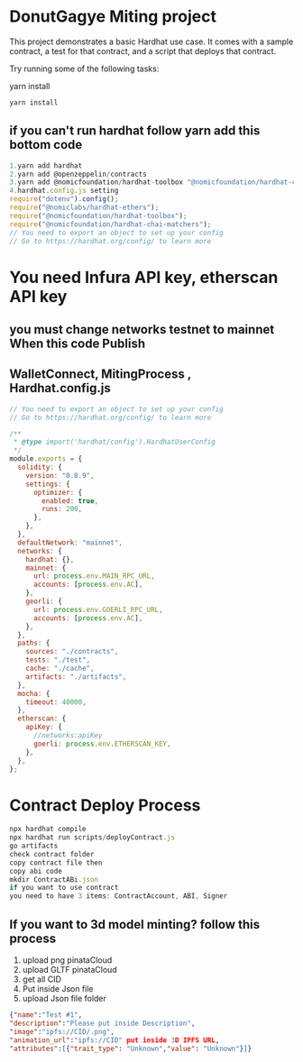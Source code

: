 # DonutGagye Miting project
This project demonstrates a basic Hardhat use case. It comes with a sample contract, a test for that contract, and a script that deploys that contract.

Try running some of the following tasks:


yarn install
```javascript
yarn install
```
## if you can't run hardhat follow yarn add this bottom code
```javascript
1.yarn add hardhat
2.yarn add @openzeppelin/contracts
3.yarn add @nomicfoundation/hardhat-toolbox "@nomicfoundation/hardhat-chai-matchers@^1.0.0" "@nomiclabs/hardhat-ethers@^2.0.0" "@nomiclabs/hardhat-etherscan@^3.0.0" "@types/chai@^4.2.0" "@types/mocha@^9.1.0" "@typechain/ethers-v5@^10.1.0" "@typechain/hardhat@^6.1.2" "chai@^4.2.0" "hardhat-gas-reporter@^1.0.8" "solidity-coverage@^0.8.1"
4.hardhat.config.js setting
require("dotenv").config();
require("@nomiclabs/hardhat-ethers");
require("@nomicfoundation/hardhat-toolbox");
require("@nomicfoundation/hardhat-chai-matchers");
// You need to export an object to set up your config
// Go to https://hardhat.org/config/ to learn more
```
# You need Infura API key, etherscan API key
## you must change networks testnet to mainnet When this code Publish
## WalletConnect, MitingProcess , Hardhat.config.js

```javascript
// You need to export an object to set up your config
// Go to https://hardhat.org/config/ to learn more

/**
 * @type import('hardhat/config').HardhatUserConfig
 */
module.exports = {
  solidity: {
    version: "0.8.9",
    settings: {
      optimizer: {
        enabled: true,
        runs: 200,
      },
    },
  },
  defaultNetwork: "mainnet",
  networks: {
    hardhat: {},
    mainnet: {
      url: process.env.MAIN_RPC_URL,
      accounts: [process.env.AC],
    },
    georli: {
      url: process.env.GOERLI_RPC_URL,
      accounts: [process.env.AC],
    },
  },
  paths: {
    sources: "./contracts",
    tests: "./test",
    cache: "./cache",
    artifacts: "./artifacts",
  },
  mocha: {
    timeout: 40000,
  },
  etherscan: {
    apiKey: {
      //networks:apiKey
      goerli: process.env.ETHERSCAN_KEY,
    },
  },
};
```

# Contract Deploy Process
```javascript
npx hardhat compile
npx hardhat run scripts/deployContract.js
go artifacts
check contract folder
copy contract file then
copy abi code
mkdir ContractABi.json
if you want to use contract
you need to have 3 items: ContractAccount, ABI, Signer  
```
## If you want to 3d model minting? follow this process
1. upload png pinataCloud
2. upload GLTF pinataCloud
3. get all CID
4. Put inside Json file
5. upload Json file folder
```json
{"name":"Test #1",
"description":"Please put inside Description",
"image":"ipfs://CID/.png",
"animation_url":"ipfs://CID" put inside 3D IPFS URL,
"attributes":[{"trait_type": "Unknown","value": "Unknown"}]}
```